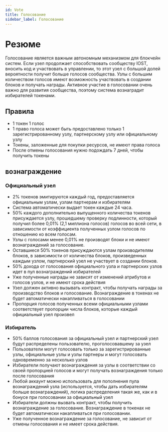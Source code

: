 ```yaml
---
id: Vote
title: Голосование
sidebar_label: Голосование
---
```


# Резюме

Голосование является важным автономным механизмом для блокчейн систем. Если узел продолжает способствовать сообществу IOST, вносить код и участвовать в управлении, то этот узел с большой долей вероятности получит больше голосов сообщества. Узлы с большим количеством голосов имеют возможность участвовать в создании блоков и получать награды. Активное участие в голосовании очень важно для развития сообщества, поэтому система вознаградит избирателей токенами.

## Правила

- 1 токен 1 голос
- 1 право голоса может быть предоставлено только 1 зарегистрированному узлу, партнерскому узлу или официальному узлу
- Токены, заложенные для покупки ресурсов, не имеют права голоса
- После отмены голосования нужно подождать 7 дней, чтобы получить токены

## вознаграждение

### Официальный узел

- 2% токенов эмитируются каждый год, предоставляется официальным узлам, узлам партнерам и избирателям
- Система автоматически выдает токен каждые 24 часа.
- 50% каждого дополнительно выпущенного количества токенов присуждается узлу, прошедшему проверку подлинности, который получил более 0,01% (2,1 миллиона голосов) голосов во всей сети, в зависимости от коэффициента полученных узлом голосов по отношению ко всем голосам.
- Узлы с голосами менее 0,01% не производят блоки и не имеют вознаграждений за голосование.
- Оставшиеся 50% токенов присуждаются узлам производителям блоков, в зависимости от количества блоков, произведенных каждым узлом, партнерский узел не участвует в создании блоков.
- 50% дохода от голосования официального узла и партнерских узлов идет в пул вознаграждений избирателей
- Уже полученные награды не зависят от изменений атрибутов и голосов узлов, и не имеют срока действия
- Узел должен активно вызывать контракт, чтобы получать награды за производство блоков и голосование. Вознаграждение в токенах не будет автоматически накапливаться в голосовании
- Пропорция голосов полученных всеми официальными узлами соответствует пропорции числа блоков, которые каждый официальный узел произвел

### Избиратель

- 50% баллов голосования за официальный узел и партнерский узел будут распределены пользователю, проголосовавшему за узел
- Пользователи могут голосовать только за зарегистрированные узлы, официальные узлы и узлы партнеры и могут голосовать одновременно за несколько узлов
- Избиратели получают вознаграждения за узлы в соответствии со своей пропорцией голосов и могут получать вознаграждения только после голосования
- Любой аккаунт можно использовать для пополнения пула вознаграждений узла (используется, чтобы дать избирателям больше вознаграждений), логика распределения такая же, как и в бонусе при голосовании за официальный узел
- Избиратели должны вызвать контракт, чтобы получить вознаграждение за голосование. Вознаграждение в токенах не будет автоматически накапливаться при голосовании.
- Уже полученное вознаграждение за голосование, не зависит от отмены голосования и не имеет срока действия.

